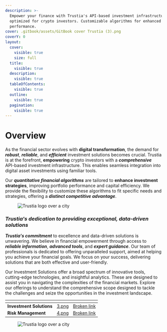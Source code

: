 ```yaml
---
description: >-
  Empower your finance with Trustia's API-based investment infrastructure,
  optimized for crypto investors. Customizable algorithms for enhanced
  performance.
cover: .gitbook/assets/GitBook cover Trustia (3).png
coverY: 0
layout:
  cover:
    visible: true
    size: full
  title:
    visible: true
  description:
    visible: true
  tableOfContents:
    visible: true
  outline:
    visible: true
  pagination:
    visible: true
---
```


# Overview

As the financial sector evolves with **digital transformation**, the demand for _**robust**_, _**reliable**_, and _**efficient**_ investment solutions becomes crucial. Trustia is at the forefront, **empowering** crypto investors with a _**comprehensive**_ API-based investment infrastructure. This enables seamless integration into digital asset investments using familiar tools.

Our _**quantitative financial algorithms**_ are tailored to **enhance investment strategies**, improving portfolio performance and capital efficiency. We provide the flexibility to customize these algorithms to fit specific needs and strategies, offering a _**distinct competitive advantage**_.

<figure><img src=".gitbook/assets/Capture d’écran 2023-12-19 à 18.44.28.png" alt="Trustia logo over a city"><figcaption></figcaption></figure>

### _**Trustia's dedication to providing exceptional, data-driven solutions**_

_**Trustia's commitment**_ to excellence and data-driven solutions is unwavering. We believe in financial empowerment through access to _**reliable information**_, _**advanced tools**_, and _**expert guidance**_. Our team of professionals is dedicated to offering unparalleled support, aimed at helping you achieve your financial goals. We focus on your success, delivering solutions that are both effective and user-friendly.

Our Investment Solutions offer a broad spectrum of innovative tools, cutting-edge technologies, and insightful analytics. These are designed to assist you in navigating the complexities of the financial markets. Explore our offerings to understand the comprehensive scope designed to tackle the challenges and seize the opportunities in the investment landscape.

<table data-card-size="large" data-view="cards"><thead><tr><th></th><th data-hidden data-card-cover data-type="files"></th><th data-hidden data-card-target data-type="content-ref"></th></tr></thead><tbody><tr><td><strong>Investment Solutions</strong></td><td><a href=".gitbook/assets/3.png">3.png</a></td><td><a href="broken-reference">Broken link</a></td></tr><tr><td><strong>Risk Management</strong></td><td><a href=".gitbook/assets/4.png">4.png</a></td><td><a href="broken-reference">Broken link</a></td></tr></tbody></table>

<figure><img src=".gitbook/assets/Capture d’écran 2023-12-19 à 18.42.18.png" alt="Trustia logo over a city"><figcaption></figcaption></figure>

